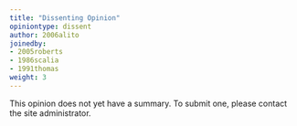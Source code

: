 ```yaml
---
title: "Dissenting Opinion"
opiniontype: dissent
author: 2006alito
joinedby:
- 2005roberts
- 1986scalia
- 1991thomas
weight: 3
---
```

This opinion does not yet have a summary. To submit one, please contact the site administrator.